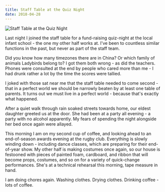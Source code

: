 ```yaml
---
title: Staff Table at the Quiz Night
date: 2018-04-28
---
```


![Staff Table at the Quiz Night](https://source.unsplash.com/d34DtRp1bqo/1600x900)

Last night I joined the staff table for a fund-raising quiz-night at the local infant school - the one my other half works at. I've been to countless similar functions in the past, but never as part of the staff team.

Did you know how many timezones there are in China? Or which family of animals Ladybirds belong to? I got them both wrong - as did the teachers. Phones were consulted at the end by people who cared more than me - I had drunk rather a lot by the time the scores were tallied.

I joked with those sat near me that the staff table needed to come second - that in a perfect world we should be narrowly beaten by at least one table of parents. It turns out we must live in a perfect world - because that's exactly what happened.

After a quiet walk through rain soaked streets towards home, our eldest daughter greeted us at the door. She had been at a party all evening - a party with no alcohol apparently. My fears of spending the night alongside her bed once again were allayed.

This morning I am on my second cup of coffee, and looking ahead to an end-of-season awards evening at the rugby club. Everything is slowly winding down - including dance classes, which are preparing for their end-of-year show. My other half is making costumes once again, so our house is festooned with pieces of painted foam, cardboard, and ribbon that will become props, costumes, and so on for a variety of quick-change performances. She's at a technical rehearsal this morning, tape measure in hand.

I am doing chores again. Washing clothes. Drying clothes. Drinking coffee - lots of coffee.